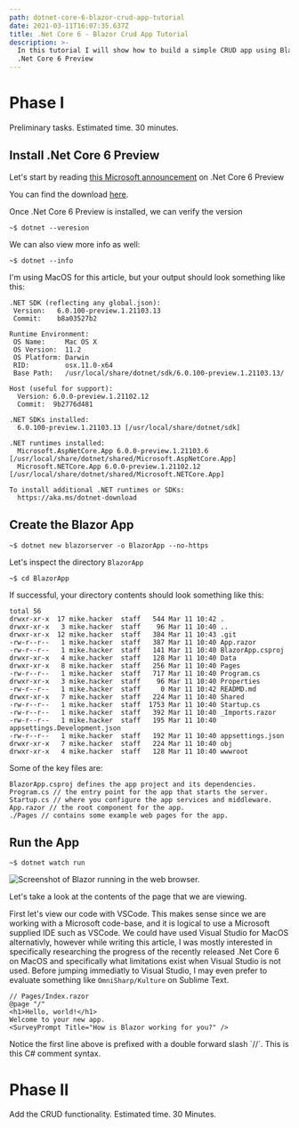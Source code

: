 ```yaml
---
path: dotnet-core-6-blazor-crud-app-tutorial
date: 2021-03-11T16:07:35.637Z
title: .Net Core 6 - Blazor Crud App Tutorial
description: >-
  In this tutorial I will show how to build a simple CRUD app using Blazor and
  .Net Core 6 Preview
---
```

# Phase I

Preliminary tasks. Estimated time. 30 minutes.

## Install .Net Core 6 Preview

Let's start by reading [this Microsoft announcement](https://devblogs.microsoft.com/dotnet/announcing-net-6-preview-1/) on .Net Core 6 Preview

You can find the download [here](https://dotnet.microsoft.com/download/dotnet/6.0).

Once .Net Core 6 Preview is installed, we can verify the version

```
~$ dotnet --veresion
```

We can also view more info as well:

```
~$ dotnet --info
```

I'm using MacOS for this article, but your output should look something like this:

```
.NET SDK (reflecting any global.json):
 Version:   6.0.100-preview.1.21103.13
 Commit:    b8a03527b2

Runtime Environment:
 OS Name:     Mac OS X
 OS Version:  11.2
 OS Platform: Darwin
 RID:         osx.11.0-x64
 Base Path:   /usr/local/share/dotnet/sdk/6.0.100-preview.1.21103.13/

Host (useful for support):
  Version: 6.0.0-preview.1.21102.12
  Commit:  9b2776d481

.NET SDKs installed:
  6.0.100-preview.1.21103.13 [/usr/local/share/dotnet/sdk]

.NET runtimes installed:
  Microsoft.AspNetCore.App 6.0.0-preview.1.21103.6 [/usr/local/share/dotnet/shared/Microsoft.AspNetCore.App]
  Microsoft.NETCore.App 6.0.0-preview.1.21102.12 [/usr/local/share/dotnet/shared/Microsoft.NETCore.App]

To install additional .NET runtimes or SDKs:
  https://aka.ms/dotnet-download
```

## Create the Blazor App

```
~$ dotnet new blazorserver -o BlazorApp --no-https
```

Let's inspect the directory `BlazorApp`

```
~$ cd BlazorApp
```

If successful, your directory contents should look something like this:

```
total 56
drwxr-xr-x  17 mike.hacker  staff   544 Mar 11 10:42 .
drwxr-xr-x   3 mike.hacker  staff    96 Mar 11 10:40 ..
drwxr-xr-x  12 mike.hacker  staff   384 Mar 11 10:43 .git
-rw-r--r--   1 mike.hacker  staff   387 Mar 11 10:40 App.razor
-rw-r--r--   1 mike.hacker  staff   141 Mar 11 10:40 BlazorApp.csproj
drwxr-xr-x   4 mike.hacker  staff   128 Mar 11 10:40 Data
drwxr-xr-x   8 mike.hacker  staff   256 Mar 11 10:40 Pages
-rw-r--r--   1 mike.hacker  staff   717 Mar 11 10:40 Program.cs
drwxr-xr-x   3 mike.hacker  staff    96 Mar 11 10:40 Properties
-rw-r--r--   1 mike.hacker  staff     0 Mar 11 10:42 READMD.md
drwxr-xr-x   7 mike.hacker  staff   224 Mar 11 10:40 Shared
-rw-r--r--   1 mike.hacker  staff  1753 Mar 11 10:40 Startup.cs
-rw-r--r--   1 mike.hacker  staff   392 Mar 11 10:40 _Imports.razor
-rw-r--r--   1 mike.hacker  staff   195 Mar 11 10:40 appsettings.Development.json
-rw-r--r--   1 mike.hacker  staff   192 Mar 11 10:40 appsettings.json
drwxr-xr-x   7 mike.hacker  staff   224 Mar 11 10:40 obj
drwxr-xr-x   4 mike.hacker  staff   128 Mar 11 10:40 wwwroot
```

Some of the key files are:

```
BlazorApp.csproj defines the app project and its dependencies.
Program.cs // the entry point for the app that starts the server.
Startup.cs // where you configure the app services and middleware.
App.razor // the root component for the app.
./Pages // contains some example web pages for the app.
```

## Run the App

```
~$ dotnet watch run
```

![Screenshot of Blazor running in the web browser.](https://res.cloudinary.com/desertsofcacti/image/upload/c_scale,h_340,w_640/v1615483023/Bannana%20for%20Scale/screenshot-blazor-tutorial-run_by4r9b.png "Initial Blazor Run")

Let's take a look at the contents of the page that we are viewing.

First let's view our code with VSCode. This makes sense since we are working with a Microsoft code-base, and it is logical to use a Microsoft supplied IDE such as VSCode. We could have used Visual Studio for MacOS alternativly, however while writing this article, I was mostly interested in specifically researching the progress of the recently released .Net Core 6 on MacOS and specifically what limitations exist when Visual Studio is not used. Before jumping immediatly to Visual Studio, I may even prefer to evaluate something like `OmniSharp/Kulture` on Sublime Text.

```
// Pages/Index.razor
@page "/"
<h1>Hello, world!</h1>
Welcome to your new app.
<SurveyPrompt Title="How is Blazor working for you?" />
```

Notice the first line above is prefixed with a double forward slash \`//\`. This is this C# comment syntax.

# Phase II

Add the CRUD functionality. Estimated time. 30 Minutes.
